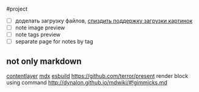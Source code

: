 #project

- [ ] доделать загрузку файлов, [спиздить поддержку загрузки картинок](https://github.com/dullage/flatnotes/commit/de162b121deb5971bd1e6cd1c37db0b8317fceb1#diff-972ac556a0d8edaa1ac10f6a7dc2b2bc786ccd1459bc3f9df0b669675f5eae6b)
- [ ] note image preview
- [ ] note tags preview
- [ ] separate page for notes by tag

## not only markdown
[contentlayer](https://contentlayer.dev/blog/working-with-content-is-hard-for-developers)
[mdx](https://mdxjs.com/)
[esbuild](https://esbuild.github.io/)
https://github.com/terror/present render block using command
http://dynalon.github.io/mdwiki/#!gimmicks.md